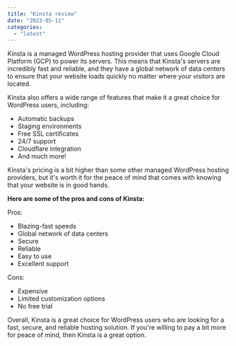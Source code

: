 ```yaml
---
title: "Kinsta review"
date: "2023-05-11"
categories: 
  - "latest"
---
```


Kinsta is a managed WordPress hosting provider that uses Google Cloud Platform (GCP) to power its servers. This means that Kinsta's servers are incredibly fast and reliable, and they have a global network of data centers to ensure that your website loads quickly no matter where your visitors are located.

Kinsta also offers a wide range of features that make it a great choice for WordPress users, including:

- Automatic backups
- Staging environments
- Free SSL certificates
- 24/7 support
- Cloudflare integration
- And much more!

Kinsta's pricing is a bit higher than some other managed WordPress hosting providers, but it's worth it for the peace of mind that comes with knowing that your website is in good hands.

**Here are some of the pros and cons of Kinsta:**

Pros:

- Blazing-fast speeds
- Global network of data centers
- Secure
- Reliable
- Easy to use
- Excellent support

Cons:

- Expensive
- Limited customization options
- No free trial

Overall, Kinsta is a great choice for WordPress users who are looking for a fast, secure, and reliable hosting solution. If you're willing to pay a bit more for peace of mind, then Kinsta is a great option.
